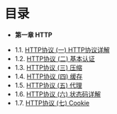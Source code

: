 目录
===


* **第一章 HTTP**

- 1.1. [HTTP协议 (一) HTTP协议详解](www.cnblogs.com/TankXiao/archive/2012/02/13/2342672.html)
- 1.2. [HTTP协议 (二) 基本认证](www.cnblogs.com/TankXiao/archive/2012/09/26/2695955.html)
- 1.3. [HTTP协议 (三) 压缩](www.cnblogs.com/TankXiao/archive/2012/11/13/2749055.html)
- 1.4. [HTTP协议 (四) 缓存](www.cnblogs.com/TankXiao/archive/2012/11/28/2793365.html)
- 1.5. [HTTP协议 (五) 代理](www.cnblogs.com/TankXiao/archive/2012/12/12/2794160.html)
- 1.6. [HTTP协议 (六) 状态码详解](www.cnblogs.com/TankXiao/archive/2013/01/08/2818542.html)
- 1.7. [HTTP协议 (七) Cookie](www.cnblogs.com/TankXiao/archive/2013/04/15/2848906.html)
